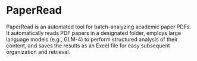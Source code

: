 # PaperRead
PaperRead is an automated tool for batch-analyzing academic paper PDFs. It automatically reads PDF papers in a designated folder, employs large language models (e.g., GLM-4) to perform structured analysis of their content, and saves the results as an Excel file for easy subsequent organization and retrieval.
